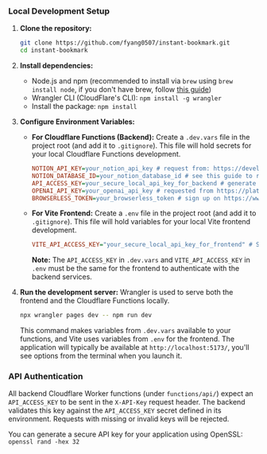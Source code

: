 ### Local Development Setup

1.  **Clone the repository:**
    ```bash
    git clone https://github.com/fyang0507/instant-bookmark.git
    cd instant-bookmark
    ```

2.  **Install dependencies:**
    *   Node.js and npm (recommended to install via `brew` using `brew install node`, if you don't have brew, follow [this guide](https://brew.sh/))
    *   Wrangler CLI (CloudFlare's CLI): `npm install -g wrangler`
    *   Install the package: `npm install`

3.  **Configure Environment Variables:**

    *   **For Cloudflare Functions (Backend):**
        Create a `.dev.vars` file in the project root (and add it to `.gitignore`). This file will hold secrets for your local Cloudflare Functions development.
        ```ini
        NOTION_API_KEY=your_notion_api_key # request from: https://developers.notion.com/
        NOTION_DATABASE_ID=your_notion_database_id # see this guide to retrieve the ID: https://developers.notion.com/reference/retrieve-a-database
        API_ACCESS_KEY=your_secure_local_api_key_for_backend # generate this yourself, e.g. you can use `openssl rand -hex 32`
        OPENAI_API_KEY=your_openai_api_key # requested from https://platform.openai.com/
        BROWSERLESS_TOKEN=your_browserless_token # sign up on https://www.browserless.io/ to get the token
        ```

    *   **For Vite Frontend:**
        Create a `.env` file in the project root (and add it to `.gitignore`). This file will hold variables for your local Vite frontend development.
        ```ini
        VITE_API_ACCESS_KEY="your_secure_local_api_key_for_frontend" # Should be the same as API_ACCESS_KEY in .dev.vars
        ```
        **Note:** The `API_ACCESS_KEY` in `.dev.vars` and `VITE_API_ACCESS_KEY` in `.env` must be the same for the frontend to authenticate with the backend services.

4.  **Run the development server:**
    Wrangler is used to serve both the frontend and the Cloudflare Functions locally.
    ```bash
    npx wrangler pages dev -- npm run dev
    ```
    This command makes variables from `.dev.vars` available to your functions, and Vite uses variables from `.env` for the frontend. The application will typically be available at `http://localhost:5173/`, you'll see options from the terminal when you launch it.

### API Authentication

All backend Cloudflare Worker functions (under `functions/api/`) expect an `API_ACCESS_KEY` to be sent in the `X-API-Key` request header. The backend validates this key against the `API_ACCESS_KEY` secret defined in its environment. Requests with missing or invalid keys will be rejected.

You can generate a secure API key for your application using OpenSSL: `openssl rand -hex 32` 